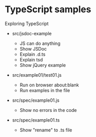 # TypeScript samples

Exploring TypeScript

- src/jsdoc-example
  - JS can do anything
  - Show JSDoc
  - Explain .d.ts
  - Explain tsd
  - Show jQuery example

- src/example01/test01.js
  - Run on browser about:blank
  - Run examples in the file

- src/spec/example01.js
  - Show no errors in the code

- src/spec/example01.ts
  - Show "rename" to .ts file